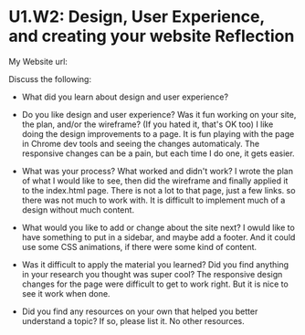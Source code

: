 # U1.W2: Design, User Experience, and creating your website Reflection

My Website url: <!-- Website URL here (remove comment) -->

Discuss the following:
* What did you learn about design and user experience? 
* Do you like design and user experience? Was it fun working on your site, the plan, and/or the wireframe? (If you hated it, that's OK too)
I like doing the design improvements to a page. It is fun playing with the page in Chrome dev tools and seeing the changes automaticaly. The responsive changes can be a pain, but each time I do one, it gets easier.

* What was your process? What worked and didn't work? 
I wrote the plan of what I would like to see, then did the wireframe and finally applied it to the index.html page. There is not a lot to that page, just a few links. so there was not much to work with. It is difficult to implement much of a design without much content.

* What would you like to add or change about the site next?
I owuld like to have something to put in a sidebar, and maybe add a footer. And it could use some CSS animations, if there were some kind of content.

* Was it difficult to apply the material you learned? Did you find anything in your research you thought was super cool?
The responsive design changes for the page were difficult to get to work right. But it is nice to see it work when done.

* Did you find any resources on your own that helped you better understand a topic? If so, please list it.
No other resources.